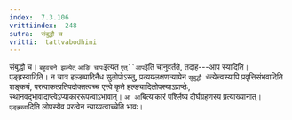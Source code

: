 ```yaml
---
index:  7.3.106
vrittiindex:  248
sutra:  संबुद्धौ च
vritti:  tattvabodhini 
---
```


संबुद्धौ च। `बहुवचने झल्येत्` `आङि चापः`इत्यत `एत्``आप`इति चानुवर्तते, तदाह---आप स्यादिति। एङ्ह्रस्वादिति। न चात्र हल्ङ्यादिनैध सुलोपोऽस्तु, प्रत्ययलक्षणन्यायेन `सुबुद्धौ चे`त्येत्त्वस्यापि प्रवृत्तिसंभवादिति शङ्कयं, परत्वाकत्प्रतिपदोक्तत्वच्च एत्त्वे कृते हल्ङ्यादिलोपस्याऽप्राप्तेः, स्थानवद्भावादाप्त्वेऽप्याकाररूपत्वाऽभावात्। `आ आ`बित्याकारं पर्श्लिष्य दीर्घग्रहणस्य प्रत्याख्यानात्। `एङ्ह्रस्वा`दिति लोपस्यैव परत्वेन न्याय्यत्वाच्चेति भावः।

